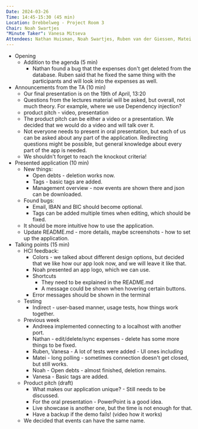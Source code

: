 ```yaml
---
Date: 2024-03-26
Time: 14:45-15:30 (45 min)
Location: Drebbelweg - Project Room 3
Chair: Noah Swartjes
"Minute Taker": Vanesa Mitseva
Attendees: Nathan Huisman, Noah Swartjes, Ruben van der Giessen, Matei Aruxandei, Andreea Grigoraș, Vanesa Mitseva, Mike Segers
---
```

- Opening
  - Addition to the agenda (5 min)
    - Nathan found a bug that the expenses don't get deleted from the database. Ruben said that he fixed the same thing with the participants and will look into the expenses as well.
- Announcements from the TA (10 min)
  - Our final presentation is on the 19th of April, 13:20
  - Questions from the lectures material will be asked, but overall, not much theory. For example, where we use Dependency injection?
  - product pitch - video, presentation
  - The product pitch can be either a video or a presentation. We decided that we would do a video and will talk over it.
  - Not everyone needs to present in oral presentation, but each of us can be asked about any part of the application. Redirecting questions might be possible, but general knowledge about every part of the app is needed.
  - We shouldn't forget to reach the knockout criteria!
- Presented application (10 min)
  - New things:
    - Open debts - deletion works now.
    - Tags - basic tags are added.
    - Management overview - now events are shown there and json can be downloaded.
  - Found bugs:
    - Email, IBAN and BIC should become optional.
    - Tags can be added multiple times when editing, which should be fixed. 
  - It should be more intuitive how to use the application.
  - Update README.md - more details, maybe screenshots - how to set up the application.
- Talking points (15 min)
  - HCI feedback:
    - Colors - we talked about different design options, but decided that we like how our app look now, and we will leave it like that.
    - Noah presented an app logo, which we can use.
    - Shortcuts
      - They need to be explained in the README.md
      - A message could be shown when hovering certain buttons.
    - Error messages should be shown in the terminal
  - Testing
    - Indirect - user-based manner, usage tests, how things work together.
  - Previous week
    - Andreea implemented connecting to a localhost with another port.
    - Nathan - edit/delete/sync expenses - delete has some more things to be fixed.
    - Ruben, Vanesa - A lot of tests were added - UI ones including
    - Matei - long polling - sometimes connection doesn't get closed, but still works.
    - Noah - Open debts - almost finished, deletion remains.
    - Vanesa - Basic tags are added.
  - Product pitch (draft)
    - What makes our application unique? - Still needs to be discussed.
    - For the oral presentation - PowerPoint is a good idea.
    - Live showcase is another one, but the time is not enough for that.
    - Have a backup if the demo fails! (video how it works)
  - We decided that events can have the same name.

